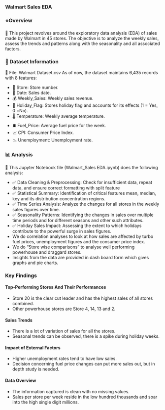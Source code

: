### Walmart Sales EDA
### ⭐Overview
📌 This project revolves around the exploratory data analysis (EDA) of sales made by Walmart in 45 stores. The objective is to analyze the weekly sales, assess the trends and patterns along with the seasonality and all associated factors.

### 📂 Dataset Information
📄 File: Walmart Dataset.csv
As of now, the dataset maintains 6,435 records with 8 features:
- 🏬 Store: Store number.
- 📅 Date: Sales date.
- 💰 Weekly_Sales: Weekly sales revenue.
- 🎉 Holiday_Flag: Stores holiday flag and accounts for its effects (1 = Yes, 0 =No).
- 🌡 Temperature: Weekly average temperature.
- ⛽ Fuel_Price: Average fuel price for the week.
- 📈 CPI: Consumer Price Index.
- 📉 Unemployment: Unemployment rate.

### 📊 Analysis
📌 This Jupyter Notebook file (Walmart_Sales EDA.ipynb) does the following analysis:
* ✅ Data Cleaning & Preprocessing: Check for insufficient data, repeat data, and ensure correct formatting with split feature
* ✅ Statistical Summary: Identification of critical features mean, median, key and its distribution concentration regions.
* ✅ Time Series Analysis: Analyze the changes for all stores in the weekly sales figures over time.
* ✅ Seasonality Patterns: Identifying the changes in sales over multiple time periods and for different seasons and other such attributes.
* ✅ Holiday Sales Impact: Assessing the extent to which holidays contribute to the powerful surge in sales figures.
* We do correlation analyses to look at how sales are affected by turbo fuel prices, unemployment figures and the consumer price index.
* We do “Store wise comparisons” to analyse well performing powerhouse and draggard stores.
* Insights from the data are provided in dash board form which gives graphs and pie charts.

### Key Findings
#### Top-Performing Stores And Their Performances
- Store 20 is the clear cut leader and has the highest sales of all stores combined.
- Other powerhouse stores are Store 4, 14, 13 and 2.
#### Sales Trends
- There is a lot of variation of sales for all the stores.
- Seasonal trends can be observed, there is a spike during holiday weeks.
#### Impact of External Factors
- Higher unemployment rates tend to have low sales.
- Decision concerning fuel price changes can put more sales out, but in depth study is needed.
#### Data Overview
- The information captured is clean with no missing values.
- Sales per store per week reside in the low hundred thousands and soar into the high single digit millions.
